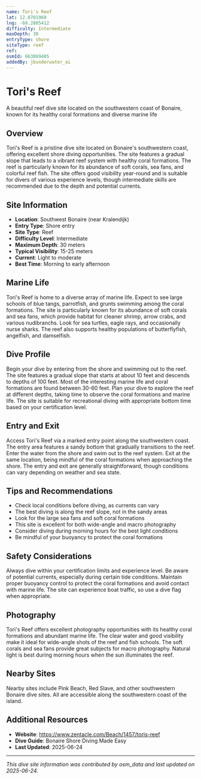 ```yaml
---
name: Tori's Reef
lat: 12.0701968
lng: -68.2805412
difficulty: Intermediate
maxDepth: 30
entryType: shore
siteType: reef
ref: 
osmId: 663869405
addedBy: jbunderwater_ai
---
```


# Tori's Reef

A beautiful reef dive site located on the southwestern coast of Bonaire, known for its healthy coral formations and diverse marine life

## Overview
Tori's Reef is a pristine dive site located on Bonaire's southwestern coast, offering excellent shore diving opportunities. The site features a gradual slope that leads to a vibrant reef system with healthy coral formations. The reef is particularly known for its abundance of soft corals, sea fans, and colorful reef fish. The site offers good visibility year-round and is suitable for divers of various experience levels, though intermediate skills are recommended due to the depth and potential currents.

## Site Information
- **Location**: Southwest Bonaire (near Kralendijk)
- **Entry Type**: Shore entry
- **Site Type**: Reef
- **Difficulty Level**: Intermediate
- **Maximum Depth**: 30 meters
- **Typical Visibility**: 15-25 meters
- **Current**: Light to moderate
- **Best Time**: Morning to early afternoon

## Marine Life
Tori's Reef is home to a diverse array of marine life. Expect to see large schools of blue tangs, parrotfish, and grunts swimming among the coral formations. The site is particularly known for its abundance of soft corals and sea fans, which provide habitat for cleaner shrimp, arrow crabs, and various nudibranchs. Look for sea turtles, eagle rays, and occasionally nurse sharks. The reef also supports healthy populations of butterflyfish, angelfish, and damselfish.

## Dive Profile
Begin your dive by entering from the shore and swimming out to the reef. The site features a gradual slope that starts at about 10 feet and descends to depths of 100 feet. Most of the interesting marine life and coral formations are found between 30-60 feet. Plan your dive to explore the reef at different depths, taking time to observe the coral formations and marine life. The site is suitable for recreational diving with appropriate bottom time based on your certification level.

## Entry and Exit
Access Tori's Reef via a marked entry point along the southwestern coast. The entry area features a sandy bottom that gradually transitions to the reef. Enter the water from the shore and swim out to the reef system. Exit at the same location, being mindful of the coral formations when approaching the shore. The entry and exit are generally straightforward, though conditions can vary depending on weather and sea state.

## Tips and Recommendations
- Check local conditions before diving, as currents can vary
- The best diving is along the reef slope, not in the sandy areas
- Look for the large sea fans and soft coral formations
- This site is excellent for both wide-angle and macro photography
- Consider diving during morning hours for the best light conditions
- Be mindful of your buoyancy to protect the coral formations

## Safety Considerations
Always dive within your certification limits and experience level. Be aware of potential currents, especially during certain tide conditions. Maintain proper buoyancy control to protect the coral formations and avoid contact with marine life. The site can experience boat traffic, so use a dive flag when appropriate.

## Photography
Tori's Reef offers excellent photography opportunities with its healthy coral formations and abundant marine life. The clear water and good visibility make it ideal for wide-angle shots of the reef and fish schools. The soft corals and sea fans provide great subjects for macro photography. Natural light is best during morning hours when the sun illuminates the reef.

## Nearby Sites
Nearby sites include Pink Beach, Red Slave, and other southwestern Bonaire dive sites. All are accessible along the southwestern coast of the island.

## Additional Resources
- **Website**: https://www.zentacle.com/Beach/1457/toris-reef
- **Dive Guide**: Bonaire Shore Diving Made Easy
- **Last Updated**: 2025-06-24

---
*This dive site information was contributed by osm_data and last updated on 2025-06-24.* 